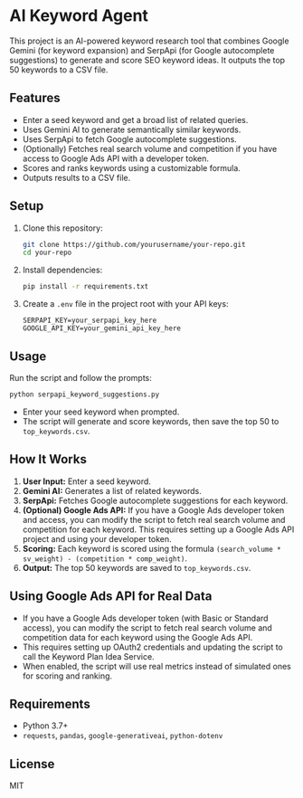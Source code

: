 # AI Keyword Agent

This project is an AI-powered keyword research tool that combines Google Gemini (for keyword expansion) and SerpApi (for Google autocomplete suggestions) to generate and score SEO keyword ideas. It outputs the top 50 keywords to a CSV file.

## Features
- Enter a seed keyword and get a broad list of related queries.
- Uses Gemini AI to generate semantically similar keywords.
- Uses SerpApi to fetch Google autocomplete suggestions.
- (Optionally) Fetches real search volume and competition if you have access to Google Ads API with a developer token.
- Scores and ranks keywords using a customizable formula.
- Outputs results to a CSV file.

## Setup
1. Clone this repository:
   ```sh
   git clone https://github.com/yourusername/your-repo.git
   cd your-repo
   ```
2. Install dependencies:
   ```sh
   pip install -r requirements.txt
   ```
3. Create a `.env` file in the project root with your API keys:
   ```env
   SERPAPI_KEY=your_serpapi_key_here
   GOOGLE_API_KEY=your_gemini_api_key_here
   ```

## Usage
Run the script and follow the prompts:
```sh
python serpapi_keyword_suggestions.py
```
- Enter your seed keyword when prompted.
- The script will generate and score keywords, then save the top 50 to `top_keywords.csv`.

## How It Works
1. **User Input:** Enter a seed keyword.
2. **Gemini AI:** Generates a list of related keywords.
3. **SerpApi:** Fetches Google autocomplete suggestions for each keyword.
4. **(Optional) Google Ads API:** If you have a Google Ads developer token and access, you can modify the script to fetch real search volume and competition for each keyword. This requires setting up a Google Ads API project and using your developer token.
5. **Scoring:** Each keyword is scored using the formula `(search_volume * sv_weight) - (competition * comp_weight)`.
6. **Output:** The top 50 keywords are saved to `top_keywords.csv`.

## Using Google Ads API for Real Data
- If you have a Google Ads developer token (with Basic or Standard access), you can modify the script to fetch real search volume and competition data for each keyword using the Google Ads API.
- This requires setting up OAuth2 credentials and updating the script to call the Keyword Plan Idea Service.
- When enabled, the script will use real metrics instead of simulated ones for scoring and ranking.

## Requirements
- Python 3.7+
- `requests`, `pandas`, `google-generativeai`, `python-dotenv`

## License
MIT 